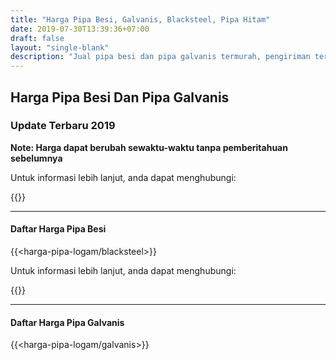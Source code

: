 ```yaml
---
title: "Harga Pipa Besi, Galvanis, Blacksteel, Pipa Hitam"
date: 2019-07-30T13:39:36+07:00
draft: false
layout: "single-blank"
description: "Jual pipa besi dan pipa galvanis termurah, pengiriman tercepat, harga terbaik. Ready stok berbagai ukuran, siap kirim ke seluruh daerah di Indonesia."
---
```


## Harga Pipa Besi Dan Pipa Galvanis
### Update Terbaru 2019

**Note: Harga dapat berubah sewaktu-waktu tanpa pemberitahuan sebelumnya**

Untuk informasi lebih lanjut, anda dapat menghubungi:

{{<adsense-display>}}

---

#### Daftar Harga Pipa Besi
{{<harga-pipa-logam/blacksteel>}}


Untuk informasi lebih lanjut, anda dapat menghubungi:

{{<adsense-display>}}

---

#### Daftar Harga Pipa Galvanis
{{<harga-pipa-logam/galvanis>}}